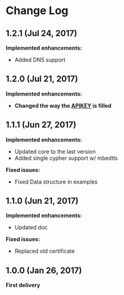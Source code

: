 # Change Log

## 1.2.1 (Jul 24, 2017)

**Implemented enhancements:**

- Added DNS support

## 1.2.0 (Jul 21, 2017)

**Implemented enhancements:**

- **Changed the way the [APIKEY](README.md#api-key) is filled**

## 1.1.1 (Jun 27, 2017)

**Implemented enhancements:**

- Updated core to the last version
- Added single cypher support w/ mbedtls

**Fixed issues:**

- Fixed Data structure in examples

## 1.1.0 (Jun 21, 2017)

**Implemented enhancements:**

- Updated doc

**Fixed issues:**

- Replaced old certificate

## 1.0.0 (Jan 26, 2017)

**First delivery**
